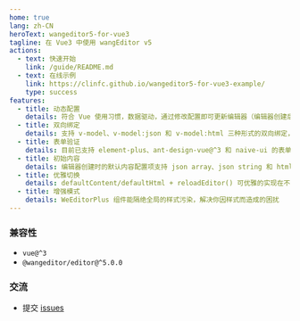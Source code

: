 ```yaml
---
home: true
lang: zh-CN
heroText: wangeditor5-for-vue3
tagline: 在 Vue3 中使用 wangEditor v5
actions:
  - text: 快速开始
    link: /guide/README.md
  - text: 在线示例
    link: https://clinfc.github.io/wangeditor5-for-vue3-example/
    type: success
features:
  - title: 动态配置
    details: 符合 Vue 使用习惯，数据驱动，通过修改配置即可更新编辑器（编辑器创建后修改配置项仍生效）
  - title: 双向绑定
    details: 支持 v-model、v-model:json 和 v-model:html 三种形式的双向绑定，分别对应 json array、json string 和 html string 三种形式的数据
  - title: 表单验证
    details: 目前已支持 element-plus、ant-design-vue@^3 和 naive-ui 的表单验证，还可以自定义表单验证的执行逻辑
  - title: 初始内容
    details: 编辑器创建时的默认内容配置项支持 json array、json string 和 html string 三种格式的数据
  - title: 优雅切换
    details: defaultContent/defaultHtml + reloadEditor() 可优雅的实现在不同文章间的来回切换
  - title: 增强模式
    details: WeEditorPlus 组件能隔绝全局的样式污染，解决你因样式而造成的困扰
---
```


### 兼容性

- `vue@^3`
- `@wangeditor/editor@^5.0.0`

### 交流

- 提交 [issues](https://github.com/clinfc/wangeditor5-for-vue3/issues)
